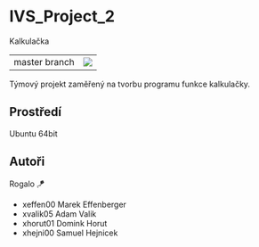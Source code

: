 # IVS_Project_2
Kalkulačka


<b>
<table>
    <tr>
        <td>
            master branch
        </td>
        <td>
            <a href="https://github.com/MEffenberger/IVS_Project_2/actions/?query=branch%3Amaster"><img src="https://github.com/MEffenberger/IVS_Project_2/actions/workflows/c-cpp.yml/badge.svg"></a>
        </td>
    </tr>
</table>
</b>



Týmový projekt zaměřený na tvorbu programu funkce kalkulačky.

Prostředí
---------

Ubuntu 64bit

Autoři
------

Rogalo 🪁
- xeffen00 Marek Effenberger 
- xvalik05 Adam Valik 
- xhorut01 Domink Horut 
- xhejni00 Samuel Hejnicek 
